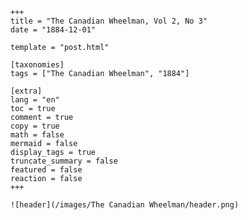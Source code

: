 
    +++
    title = "The Canadian Wheelman, Vol 2, No 3"
    date = "1884-12-01"

    template = "post.html"

    [taxonomies]
    tags = ["The Canadian Wheelman", "1884"]

    [extra]
    lang = "en"
    toc = true
    comment = true
    copy = true
    math = false
    mermaid = false
    display_tags = true
    truncate_summary = false
    featured = false
    reaction = false
    +++

    ![header](/images/The Canadian Wheelman/header.png)

    